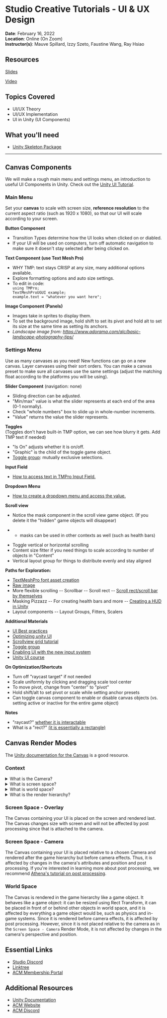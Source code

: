 # Studio Creative Tutorials - UI & UX Design
 
**Date**: February 16, 2022<br>
**Location**: Online (On Zoom)<br>
**Instructor(s)**: Mauve Spillard, Izzy Szeto, Faustine Wang, Ray Hsiao
 
## Resources
[Slides](https://docs.google.com/presentation/d/1NLSH-O6HlAjAkD2QMGLmoSrs5iogmbQl7fjtGaVB_-k/edit#slide=id.p)

[Video]()
 
## Topics Covered
* UI/UX Theory
* UI/UX Implementation
* UI in Unity (UI Components)
 
## What you'll need
* [Unity Skeleton Package](https://drive.google.com/file/d/1Z9d0-3XrcYnCS2uoVOesONbDHvxbQbUQ/view?usp=sharing)

---

## Canvas Components
We will make a rough main menu and settings menu, an introduction to useful UI Components in Unity. Check out the [Unity UI Tutorial](https://learn.unity.com/tutorial/ui-componentsv).

### Main Menu
Set your **canvas** to scale with screen size, **reference resolution** to the current aspect ratio (such as 1920 x 1080), so that our UI will scale according to your screen.

**Button Component**
* Transition Types determine how the UI looks when clicked on or diabled.
* If your UI will be used on computers, turn off automatic navigation to make sure it doesn't stay selected after being clicked on.

**Text Component (use Text Mesh Pro)**
* WHY TMP: text stays CRISP at any size, many additional options available.
* Explore formatting options and auto size settings.
* To edit in code: <br>
`using TMPro;` <br>
`TextMeshProUGUI example;` <br>
`example.text = "whatever you want here";` </p>

**Image Component (Panels)**
* Images take in sprites to display them.
* To set the background image, hold shift to set its pivot and hold alt to set its size at the same time as setting its anchors.
* *Landscape image from: https://www.adorama.com/alc/basic-landscape-photography-tips/*

### Settings Menu
Use as many canvases as you need! New functions can go on a new canvas. Layer canvases using their sort orders. You can make a canvas preset to make sure all canvases use the same settings (adjust the matching float according to the platforms you will be using).

**Slider Component** (navigation: none)
* Sliding direction can be adjusted.
* "Min/max" value is what the slider represents at each end of the area (0-1 normally).
* Check "whole numbers" box to slide up in whole-number increments.
* "Value" returns the value the slider represents.

**Toggles** <br>
(Toggles don't have built-in TMP option, we can see how blurry it gets. Add TMP text if needed)
* "Is On" adjusts whether it is on/off.
* "Graphic" is the child of the toggle game object.
* [Toggle group](https://docs.unity3d.com/Packages/com.unity.ugui@1.0/manual/script-ToggleGroup.html): mutually exclusive selections.

**Input Field**
* [How to access text in TMPro Input Field.](https://stackoverflow.com/questions/57223275/access-the-tm-pro-inputfield-text-in-unity)

**Dropdown Menu**
* [How to create a dropdown menu and access the value.](https://www.youtube.com/watch?v=5onggHOiZaw)

**Scroll view**
* Notice the mask component in the scroll view game object. (If you delete it the "hidden" game objects will disappear)
- - masks can be used in other contexts as well (such as health bars)
* Toggle vertical or horizontal scrolling
* Content size fitter if you need things to scale according to number of objects in "Content"
* Vertical layout group for things to distribute evenly and stay aligned

**Paths for Exploration:**
- [TextMeshPro font asset creation](https://learn.unity.com/tutorial/textmesh-pro-font-asset-creation)
- [Raw image](https://answers.unity.com/questions/1070280/raw-image-vs-image.html)
- More flexible scrolling
-- Scrollbar
-- Scroll rect
-- [Scroll rect/scroll bar by themselves](https://www.youtube.com/watch?v=rAqyi85IAJ0&ab_channel=CocoCode)
- Masking Pizzazz
-- For creating health bars and more
-- [Creating a HUD in Unity](https://learn.unity.com/tutorial/visual-styling-ui-head-up-display)
- Layout components
-- Layout Groups, Fitters, Scalers


**Additional Materials**
* [UI Best practices](https://medium.com/@dariarodionovano/unity-ui-best-practices-40964a7a9aba)
* [Optimizing unity UI](https://learn.unity.com/tutorial/optimizing-unity-ui)
* [Scrollview grid tutorial](https://blog.studica.com/unity-ui-tutorial-scroll-grid)
* [Toggle group](https://docs.unity3d.com/Packages/com.unity.ugui@1.0/manual/script-ToggleGroup.html)
* [Enabling UI with the new input system](https://www.youtube.com/watch?v=TBcfhJoCVQo)
* [Unity UI course](https://learn.unity.com/tutorial/ui-components#)

**On Optimization/Shortcuts**
* Turn off "raycast target" if not needed
* Scale uniformly by clicking and dragging scale tool center
* To move pivot, change from "center" to "pivot"
* Hold shift/alt to set pivot or scale while setting anchor presets
* Can toggle canvas component to enable or disable canvas objects (vs. setting active or inactive for the entire game object)

**Notes**
* "raycast?" [whether it is interactable](https://answers.unity.com/questions/1099030/raycast-target-on-ui-elements.html)
* What is a "rect?" [(it is essentially a rectangle)](https://docs.unity3d.com/ScriptReference/Rect.html)



## Canvas Render Modes
The [Unity documentation for the Canvas](https://docs.unity3d.com/2020.1/Documentation/Manual/UICanvas.html) is a good resource.

### Context
<details>
<summary>What is the Camera?</summary>
You can think of the Camera as just a window into your game. Your UI will either appear in front of the window, right behind the window, or somewhere in the space beyond the window. More info can be found in the [Unity documentation for the Camera](https://docs.unity3d.com/Manual/class-Camera.html).
</details>

<details>
<summary>What is screen space?</summary>
Screen space is the 2D coordinates of the screen, measured in pixels. Coordinates range from (0,0) to (MAX_WIDTH, MAX_HEIGHT).
</details>

<details>
<summary>What is world space?</summary>
World space is the 3D coordinates of the game, measured in units. Coordinates range from (-infinity, -infinity) to (infinity, infinity).
</details>

<details>
<summary>What is the render hierarchy?</summary>
The render hierarchy is the order in which things are rendered in Unity. The game hierarchy is always rendered first, and depending on Canvas Render Modes, the order in which the UI is rendered changes, changing the way it looks.
</details>

### Screen Space - Overlay
The Canvas containing your UI is placed on the screen and rendered last. The Canvas changes size with screen and will not be affected by post processing since that is attached to the camera.

### Screen Space - Camera
The Canvas containing your UI is placed relative to a chosen Camera and rendered after the game hierarchy but before camera effects. Thus, it is affected by changes in the camera's attributes and position and post processing. If you're interested in learning more about post processing, we recommend [Athena's tutorial on post processing](https://github.com/uclaacm/studio-creative-tutorials/tree/fall-21/Post%20Processing).

### World Space
The Canvas is rendered in the game hierarchy like a game object. It behaves like a game object: it can be resized using Rect Transform, it can be placed in front of or behind other objects in world space, and it is affected by everything a game object would be, such as physics and in-game systems. Since it is rendered before camera effects, it is affected by post processing. However, since it is not placed relative to the camera as in the `Screen Space - Camera` Render Mode, it is not affected by changes in the camera's perspective and position.

## Essential Links
- [Studio Discord](https://discord.com/invite/bBk2Mcw)
- [Linktree](https://linktr.ee/acmstudio)
- [ACM Membership Portal](https://members.uclaacm.com/)
## Additional Resources
- [Unity Documentation](https://docs.unity3d.com/Manual/index.html)
- [ACM Website](https://www.uclaacm.com/)
- [ACM Discord](https://discord.com/invite/eWmzKsY)

